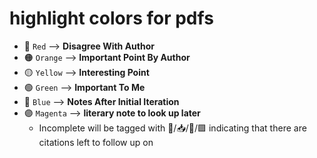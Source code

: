 # highlight colors for pdfs

-   🔴️ `Red` --> **Disagree With Author**
-   🟠️ `Orange` --> **Important Point By Author**
-   🟡️ `Yellow` --> **Interesting Point**
-   🟢️ `Green` --> **Important To Me**
-   🔵️ `Blue` --> **Notes After Initial Iteration**
-   🟣️ `Magenta` --> **literary note to look up later**
    -   Incomplete will be tagged with 🧠️/📥️/📜️/🟪️ indicating that there are citations left to follow up on
